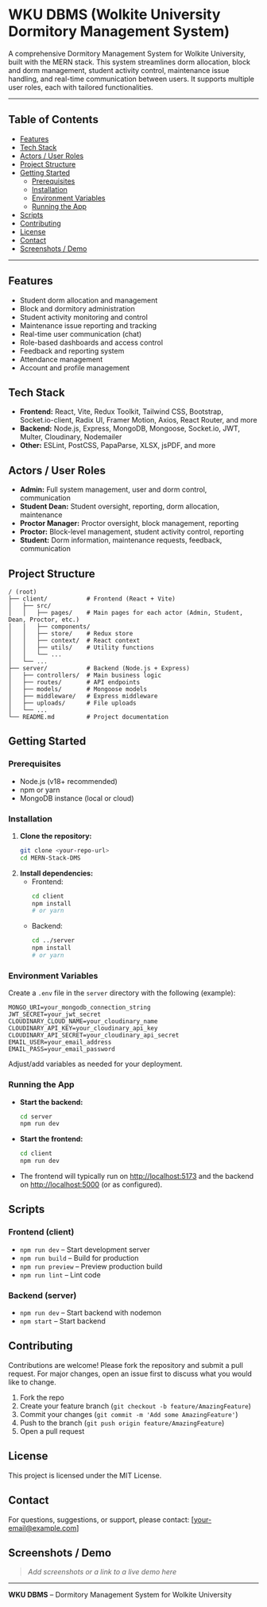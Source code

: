 # WKU DBMS (Wolkite University Dormitory Management System)

A comprehensive Dormitory Management System for Wolkite University, built with the MERN stack. This system streamlines dorm allocation, block and dorm management, student activity control, maintenance issue handling, and real-time communication between users. It supports multiple user roles, each with tailored functionalities.

---

## Table of Contents
- [Features](#features)
- [Tech Stack](#tech-stack)
- [Actors / User Roles](#actors--user-roles)
- [Project Structure](#project-structure)
- [Getting Started](#getting-started)
  - [Prerequisites](#prerequisites)
  - [Installation](#installation)
  - [Environment Variables](#environment-variables)
  - [Running the App](#running-the-app)
- [Scripts](#scripts)
- [Contributing](#contributing)
- [License](#license)
- [Contact](#contact)
- [Screenshots / Demo](#screenshots--demo)

---

## Features
- Student dorm allocation and management
- Block and dormitory administration
- Student activity monitoring and control
- Maintenance issue reporting and tracking
- Real-time user communication (chat)
- Role-based dashboards and access control
- Feedback and reporting system
- Attendance management
- Account and profile management

## Tech Stack
- **Frontend:** React, Vite, Redux Toolkit, Tailwind CSS, Bootstrap, Socket.io-client, Radix UI, Framer Motion, Axios, React Router, and more
- **Backend:** Node.js, Express, MongoDB, Mongoose, Socket.io, JWT, Multer, Cloudinary, Nodemailer
- **Other:** ESLint, PostCSS, PapaParse, XLSX, jsPDF, and more

## Actors / User Roles
- **Admin:** Full system management, user and dorm control, communication
- **Student Dean:** Student oversight, reporting, dorm allocation, maintenance
- **Proctor Manager:** Proctor oversight, block management, reporting
- **Proctor:** Block-level management, student activity control, reporting
- **Student:** Dorm information, maintenance requests, feedback, communication

## Project Structure
```
/ (root)
├── client/           # Frontend (React + Vite)
│   ├── src/
│   │   ├── pages/    # Main pages for each actor (Admin, Student, Dean, Proctor, etc.)
│   │   ├── components/
│   │   ├── store/    # Redux store
│   │   ├── context/  # React context
│   │   ├── utils/    # Utility functions
│   │   └── ...
│   └── ...
├── server/           # Backend (Node.js + Express)
│   ├── controllers/  # Main business logic
│   ├── routes/       # API endpoints
│   ├── models/       # Mongoose models
│   ├── middleware/   # Express middleware
│   ├── uploads/      # File uploads
│   └── ...
└── README.md         # Project documentation
```

## Getting Started

### Prerequisites
- Node.js (v18+ recommended)
- npm or yarn
- MongoDB instance (local or cloud)

### Installation
1. **Clone the repository:**
   ```bash
   git clone <your-repo-url>
   cd MERN-Stack-DMS
   ```
2. **Install dependencies:**
   - Frontend:
     ```bash
     cd client
     npm install
     # or yarn
     ```
   - Backend:
     ```bash
     cd ../server
     npm install
     # or yarn
     ```

### Environment Variables
Create a `.env` file in the `server` directory with the following (example):
```
MONGO_URI=your_mongodb_connection_string
JWT_SECRET=your_jwt_secret
CLOUDINARY_CLOUD_NAME=your_cloudinary_name
CLOUDINARY_API_KEY=your_cloudinary_api_key
CLOUDINARY_API_SECRET=your_cloudinary_api_secret
EMAIL_USER=your_email_address
EMAIL_PASS=your_email_password
```
Adjust/add variables as needed for your deployment.

### Running the App
- **Start the backend:**
  ```bash
  cd server
  npm run dev
  ```
- **Start the frontend:**
  ```bash
  cd client
  npm run dev
  ```
- The frontend will typically run on [http://localhost:5173](http://localhost:5173) and the backend on [http://localhost:5000](http://localhost:5000) (or as configured).

## Scripts
### Frontend (client)
- `npm run dev` – Start development server
- `npm run build` – Build for production
- `npm run preview` – Preview production build
- `npm run lint` – Lint code

### Backend (server)
- `npm run dev` – Start backend with nodemon
- `npm start` – Start backend

## Contributing
Contributions are welcome! Please fork the repository and submit a pull request. For major changes, open an issue first to discuss what you would like to change.

1. Fork the repo
2. Create your feature branch (`git checkout -b feature/AmazingFeature`)
3. Commit your changes (`git commit -m 'Add some AmazingFeature'`)
4. Push to the branch (`git push origin feature/AmazingFeature`)
5. Open a pull request

## License
This project is licensed under the MIT License.

## Contact
For questions, suggestions, or support, please contact: [your-email@example.com]

## Screenshots / Demo
> _Add screenshots or a link to a live demo here_

---

**WKU DBMS** – Dormitory Management System for Wolkite University 